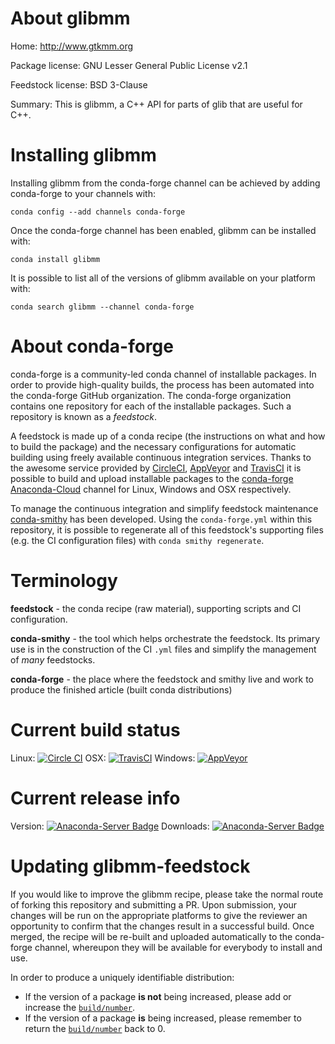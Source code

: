 About glibmm
============

Home: http://www.gtkmm.org

Package license: GNU Lesser General Public License v2.1

Feedstock license: BSD 3-Clause

Summary: This is glibmm, a C++ API for parts of glib that are useful for C++.



Installing glibmm
=================

Installing glibmm from the conda-forge channel can be achieved by adding conda-forge to your channels with:

```
conda config --add channels conda-forge
```

Once the conda-forge channel has been enabled, glibmm can be installed with:

```
conda install glibmm
```

It is possible to list all of the versions of glibmm available on your platform with:

```
conda search glibmm --channel conda-forge
```


About conda-forge
=================

conda-forge is a community-led conda channel of installable packages.
In order to provide high-quality builds, the process has been automated into the
conda-forge GitHub organization. The conda-forge organization contains one repository 
for each of the installable packages. Such a repository is known as a *feedstock*.

A feedstock is made up of a conda recipe (the instructions on what and how to build
the package) and the necessary configurations for automatic building using freely
available continuous integration services. Thanks to the awesome service provided by
[CircleCI](https://circleci.com/), [AppVeyor](http://www.appveyor.com/)
and [TravisCI](https://travis-ci.org/) it is possible to build and upload installable
packages to the [conda-forge](https://anaconda.org/conda-forge)
[Anaconda-Cloud](http://docs.anaconda.org/) channel for Linux, Windows and OSX respectively.

To manage the continuous integration and simplify feedstock maintenance
[conda-smithy](http://github.com/conda-forge/conda-smithy) has been developed.
Using the ``conda-forge.yml`` within this repository, it is possible to regenerate all of
this feedstock's supporting files (e.g. the CI configuration files) with ``conda smithy regenerate``.


Terminology
===========

**feedstock** - the conda recipe (raw material), supporting scripts and CI configuration.

**conda-smithy** - the tool which helps orchestrate the feedstock.
                   Its primary use is in the construction of the CI ``.yml`` files
                   and simplify the management of *many* feedstocks.

**conda-forge** - the place where the feedstock and smithy live and work to
                  produce the finished article (built conda distributions)

Current build status
====================
Linux: [![Circle CI](https://circleci.com/gh/conda-forge/glibmm-feedstock.svg?style=svg)](https://circleci.com/gh/conda-forge/glibmm-feedstock)
OSX: [![TravisCI](https://travis-ci.org/conda-forge/glibmm-feedstock.svg?branch=master)](https://travis-ci.org/conda-forge/glibmm-feedstock) 
Windows: [![AppVeyor](https://ci.appveyor.com/api/projects/status/github/conda-forge/glibmm-feedstock?svg=True)](https://ci.appveyor.com/project/conda-forge/glibmm-feedstock/branch/master)

Current release info
====================
Version: [![Anaconda-Server Badge](https://anaconda.org/conda-forge/glibmm/badges/version.svg)](https://anaconda.org/conda-forge/glibmm)
Downloads: [![Anaconda-Server Badge](https://anaconda.org/conda-forge/glibmm/badges/downloads.svg)](https://anaconda.org/conda-forge/glibmm)


Updating glibmm-feedstock
=========================

If you would like to improve the glibmm recipe, please take the normal
route of forking this repository and submitting a PR. Upon submission, your changes will
be run on the appropriate platforms to give the reviewer an opportunity to confirm that the
changes result in a successful build. Once merged, the recipe will be re-built and uploaded
automatically to the conda-forge channel, whereupon they will be available for everybody to
install and use.

In order to produce a uniquely identifiable distribution:
 * If the version of a package **is not** being increased, please add or increase
   the [``build/number``](http://conda.pydata.org/docs/building/meta-yaml.html#build-number-and-string). 
 * If the version of a package **is** being increased, please remember to return
   the [``build/number``](http://conda.pydata.org/docs/building/meta-yaml.html#build-number-and-string)
   back to 0.
